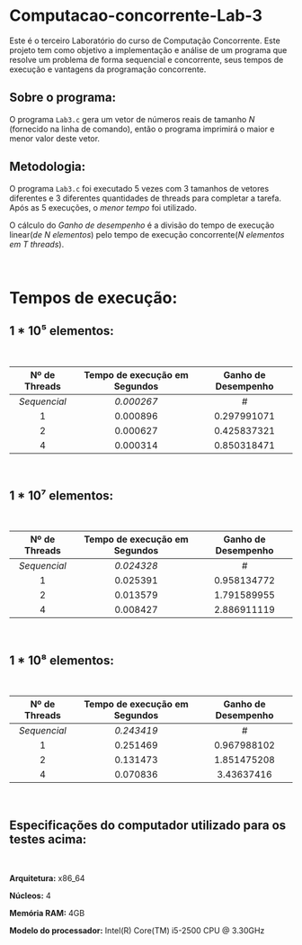 # Computacao-concorrente-Lab-3

Este é o terceiro Laboratório do curso de Computação Concorrente. Este projeto tem como objetivo a implementação e análise de um programa que resolve um problema de forma sequencial e concorrente, seus tempos de execução e vantagens da programação concorrente. 


## Sobre o programa:

O programa `Lab3.c` gera um vetor de números reais de tamanho *N* (fornecido na linha de comando), então o programa imprimirá o maior e menor valor deste vetor.

## Metodologia:

O programa `Lab3.c` foi executado 5 vezes com 3 tamanhos de vetores  diferentes e 3 diferentes quantidades de threads para completar a tarefa. Após as 5 execuções, o *menor tempo* foi utilizado. 

O cálculo do *Ganho de desempenho* é a divisão do tempo de execução linear(*de N elementos*) pelo tempo de execução concorrente(*N elementos em T threads*). 


<br/>

# Tempos de execução:


## 1 * 10⁵ elementos:

<br/>


| Nº de Threads |  Tempo de execução em Segundos  | Ganho de Desempenho|
|     :---:     |               :---:             |        :---:       |                           
|  *Sequencial* |               *0.000267*        |         *#*        |
| 1             |               0.000896          |    0.297991071     |
| 2             |               0.000627          |    0.425837321     |
| 4             |               0.000314          |    0.850318471     |

<br/>


## 1 * 10⁷ elementos:

<br/>


| Nº de Threads |  Tempo de execução em Segundos  | Ganho de Desempenho |
|     :---:     |               :---:             |        :---:        |                           
|  *Sequencial* |               *0.024328*        |         *#*         |
| 1             |               0.025391          |    0.958134772      |
| 2             |               0.013579          |    1.791589955      |
| 4             |               0.008427          |    2.886911119      |




<br/>

## 1 * 10⁸ elementos:

<br/>


| Nº de Threads |  Tempo de execução em Segundos  | Ganho de Desempenho |
|     :---:     |               :---:             |        :---:        |                           
|  *Sequencial* |               *0.243419*        |         *#*         |
| 1             |               0.251469          |    0.967988102      |
| 2             |               0.131473          |    1.851475208      |
| 4             |               0.070836          |    3.43637416       |


<br/>


## Especificações do computador utilizado para os testes acima:

<br/>

**Arquitetura:** x86_64

**Núcleos:** 4

**Memória RAM:** 4GB

**Modelo do processador:** Intel(R) Core(TM) i5-2500 CPU @ 3.30GHz


